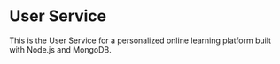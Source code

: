 # User Service

This is the User Service for a personalized online learning platform built with Node.js and MongoDB.
